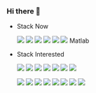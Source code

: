 ### Hi there 👋

<!--
**HAR00N/HAR00N** is a ✨ _special_ ✨ repository because its `README.md` (this file) appears on your GitHub profile.

Here are some ideas to get you started:

- 🔭 I’m currently working on ...
- 🌱 I’m currently learning ...
- 👯 I’m looking to collaborate on ...
- 🤔 I’m looking for help with ...
- 💬 Ask me about ...
- 📫 How to reach me: ...
- 😄 Pronouns: ...
- ⚡ Fun fact: ...
-->

 
- Stack Now

     <a href="" target="_blank"><img src="https://img.shields.io/badge/Java-007396?style=flat-square&logo=java&logoColor=white"/></a>
   <a href="" target="_blank"><img src="https://img.shields.io/badge/Spring-6DB33F?style=flat-square&logo=spring&logoColor=white"/></a>
   <a href="" target="_blank"><img src="https://img.shields.io/badge/Docker-2496ED?style=flat-square&logo=docker&logoColor=white"/></a>
   <a href="" target="_blank"><img src="https://img.shields.io/badge/Tomcat-F8DC75?style=flat-square&logo=apachetomcat&logoColor=black"/></a>
   <a href="" target="_blank"><img src="https://img.shields.io/badge/Oracle-F80000?style=flat-square&logo=oracle&logoColor=white"/></a>
   <a href="" target="_blank"><img src="https://img.shields.io/badge/Mysql-4479A1?style=flat-square&logo=mysql&logoColor=white"/></a>
    Matlab

<!--Matlab <img src="https://user-images.githubusercontent.com/10817626/67014544-482be200-f0f5-11e9-8e74-3dd575c8ad83.png" alt="icons-matlab-black" style="max-width: 10%;">
<a href="" target="_blank"><img src="https://img.shields.io/badge/Matlab-FFFFF?style=flat-square&logo=matlab&logoColor=white"/></a> -->

- Stack Interested

     <a href="" target="_blank"><img src="https://img.shields.io/badge/Ruby-CC342D?style=flat-square&logo=ruby&logoColor=white"/></a>
   <a href="" target="_blank"><img src="https://img.shields.io/badge/Python-3776AB?style=flat-square&logo=python&logoColor=white"/></a>
   <a href="" target="_blank"><img src="https://img.shields.io/badge/Django-092E20?style=flat-square&logo=django&logoColor=white"/></a>
   <a href="" target="_blank"><img src="https://img.shields.io/badge/JavaScript-F7DF1E?style=flat-square&logo=JavaScript&logoColor=black"/></a>
   <a href="" target="_blank"><img src="https://img.shields.io/badge/Vue.js-4FC08D?style=flat-square&logo=vue.js&logoColor=white"/></a>
   <a href="" target="_blank"><img src="https://img.shields.io/badge/React-61DAFB?style=flat-square&logo=react&logoColor=black"/></a>
   <a href="" target="_blank"><img src="https://img.shields.io/badge/Node.js-339933?style=flat-square&logo=node.js&logoColor=white"/></a>
   
   <a href="" target="_blank"><img src="https://img.shields.io/badge/R-276DC3?style=flat-square&logo=r&logoColor=white"/></a>
   <a href="" target="_blank"><img src="https://img.shields.io/badge/Go-00ADD8?style=flat-square&logo=go&logoColor=white"/></a>
   <a href="" target="_blank"><img src="https://img.shields.io/badge/PostgreSql-4169E1?style=flat-square&logo=postgresql&logoColor=white"/></a>
   <a href="" target="_blank"><img src="https://img.shields.io/badge/Elasticsearch-005571?style=flat-square&logo=elasticsearch&logoColor=white"/></a>
   <a href="" target="_blank"><img src="https://img.shields.io/badge/Redis-DC382D?style=flat-square&logo=redis&logoColor=white"/></a>
   <a href="" target="_blank"><img src="https://img.shields.io/badge/AWS-232F3E?style=flat-square&logo=Amazon%20AWS&logoColor=white"/></a>
   <a href="" target="_blank"><img src="https://img.shields.io/badge/HTML-E34F26?style=flat-square&logo=HTML5&logoColor=white"/></a>
   <a href="" target="_blank"><img src="https://img.shields.io/badge/SpringBoot-6DB33F?style=flat-square&logo=springboot&logoColor=white"/></a>

